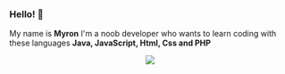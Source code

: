 ### Hello! 👋

My name is **Myron** I'm a noob developer who wants to learn coding with these languages **Java, JavaScript, Html, Css and PHP**

<p align="center">
<img align="center" src="https://github-readme-stats-anuraghazra1.vercel.app/api?username=ItsJustMyron&include_all_commits=true&show_icons=true&theme=vue&count_private=true&hide_border=true" />
</p>
